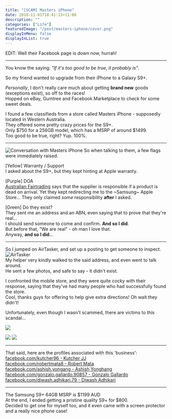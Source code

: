 ```yaml
---
title: "[SCAM] Masters iPhone"
date: 2018-11-01T18:41:13+11:00
description: ""
categories: ["Life"]
featuredImage: "/post/masters-iphone/cover.png"
displayInMenu: false
displayInList: true
---
```


EDIT: Well their Facebook page is down now, hurrah!  

---

You know the saying: _"If it's too good to be true, it probably is"_.  

So my friend wanted to upgrade from their iPhone to a Galaxy S9+.  

_Personally_, I don't really care much about getting **brand new** goods (exceptions exist), so off to the races!  
Hopped on eBay, Gumtree and Facebook Marketplace to check for some sweet deals.  

I found a few classifieds from a store called Masters iPhone - supposedly located in Western Australia.  
They offered some pretty crazy prices for the S9+.  
Only $750 for a 256GB model, which has a MSRP of around $1499.  
Too good to be true, right? Yup. 100%.

---
![Conversation with Masters iPhone](/post/masters-iphone/conversation.png)
So when talking to them, a few flags were immediately raised.

[Yellow] Warranty / Support  
I asked about the S9+, but they kept hinting at Apple warranty.  

[Purple] DOA  
[Australian Fairtrading](http://www.fairtrading.nsw.gov.au/Consumers/Refunds_and_warranties.html) says that the supplier is responsible if a product is dead on arrival.  Yet they kept redirecting me to the ~Samsung~ Apple Store... They only claimed _some_ responsibility **after** I asked.

[Green] Do they exist?  
They sent me an address and an ABN, even saying that to prove that they're real...  
I should send someone to come and confirm. **And so I did**.  
But before that, "We are real" - oh man I love that.  
Anyway, **and so I did**...  

---

So I jumped on AirTasker, and set up a posting to get someone to inspect.
![AirTasker](/post/masters-iphone/airtasker/Snipaste_2018-11-01_13-38-44.png)  
My helper very kindly walked to the said address, and even went to talk around.  
He sent a few photos, and safe to say - it didn't exist.  

I confronted the mobile store, and they were quite cocky with their response, saying that they've had many people who had successfully found the store.  
Cool, thanks guys for offering to help give extra directions! Oh wait they didn't!

Unfortunately, even though I wasn't scammed, there are victims to this scandal...

![](/post/masters-iphone/Snipaste_2018-12-20_18-05-37.png)

![](/post/masters-iphone/Snipaste_2018-12-20_18-05-30.png)
![](/post/masters-iphone/Snipaste_2018-12-20_18-35-58.png)

---

That said, here are the profiles associated with this 'business':  
[facebook.com/kutcher96 - Kutcher JJ](//facebook.com/100002194537769)  
[facebook.com/robertmata8 - Robert Mata](//facebook.com/764367450)  
[facebook.com/ashish.yongang - Ashish Yonghang](//facebook.com/100004842790822)  
[facebook.com/gonzalo.gallardo.90857 - Gonzalo Gallardo](//facebook.com/757961778)  
[facebook.com/diwash.adhikari.79 - Diwash Adhikari](//facebook.com/100004486981665)  

<!-- m.me/2061802723890869 -->

---

The Samsung S9+ 64GB MSRP is $1199 AUD  
At the end, I ended getting a pristine quality S9+ for $800.  
Decided to get one for myself too, and it even came with a screen protector and a really nice phone case!
